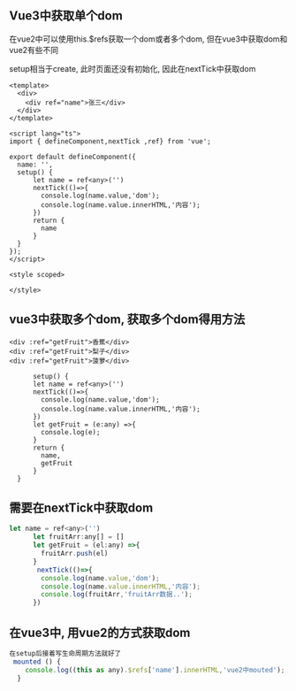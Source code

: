 ## Vue3中获取单个dom

在vue2中可以使用this.$refs获取一个dom或者多个dom, 但在vue3中获取dom和vue2有些不同

setup相当于create, 此时页面还没有初始化, 因此在nextTick中获取dom

```vue
<template>
  <div>
    <div ref="name">张三</div>
  </div>
</template>

<script lang="ts">
import { defineComponent,nextTick ,ref} from 'vue';

export default defineComponent({
  name: '',
  setup() {
      let name = ref<any>('')
      nextTick(()=>{
        console.log(name.value,'dom');
        console.log(name.value.innerHTML,'内容');
      })
      return {
        name
      }
  }
});
</script>

<style scoped>

</style>
```

## vue3中获取多个dom, 获取多个dom得用方法

```vue
<div :ref="getFruit">香蕉</div>
<div :ref="getFruit">梨子</div>
<div :ref="getFruit">菠萝</div>
    
      setup() {
      let name = ref<any>('')
      nextTick(()=>{
        console.log(name.value,'dom');
        console.log(name.value.innerHTML,'内容');
      })
      let getFruit = (e:any) =>{
        console.log(e);
      }
      return {
        name,
        getFruit
      }
  }

```

## 需要在nextTick中获取dom

```js
let name = ref<any>('')
      let fruitArr:any[] = []
      let getFruit = (el:any) =>{
        fruitArr.push(el)
      }
       nextTick(()=>{
        console.log(name.value,'dom');
        console.log(name.value.innerHTML,'内容');
        console.log(fruitArr,'fruitArr数据..'); 
      })

```


## 在vue3中, 用vue2的方式获取dom

```js
在setup后接着写生命周期方法就好了
 mounted () {
    console.log((this as any).$refs['name'].innerHTML,'vue2中mouted');
  }

```


<Vssue/>